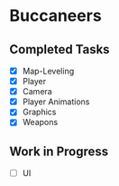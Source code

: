 # Buccaneers

## Completed Tasks
- [x] Map-Leveling  
- [x] Player  
- [x] Camera  
- [x] Player Animations  
- [x] Graphics  
- [x] Weapons  

## Work in Progress
- [ ] UI
